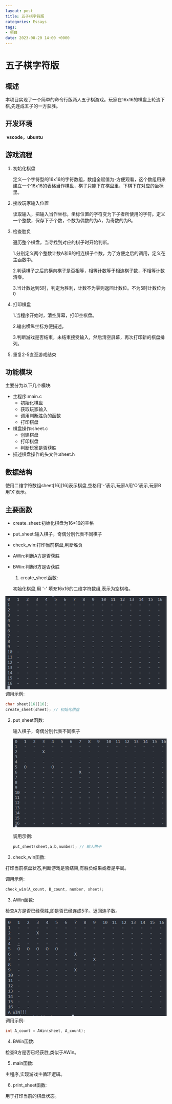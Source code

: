 ```yaml
---
layout: post
title: 五子棋字符版
categories: Essays
tags:
- 项目
date: 2023-08-20 14:00 +0000
---
```

# 五子棋字符版

## 概述

​	本项目实现了一个简单的命令行版两人五子棋游戏。玩家在16x16的棋盘上轮流下棋,先连成五子的一方获胜。

## 开发环境

​	**vscode，ubuntu**

## 游戏流程

1. 初始化棋盘

   定义一个字符型的16x16的字符数组，数组全赋值为-方便观看，这个数组用来建立一个16x16的表格当作棋盘，棋子只能下在棋盘里，下棋下在对应的坐标里。

2. 接收玩家输入位置

   读取输入，把输入当作坐标，坐标位置的字符变为下子者所使用的字符。定义一个整数，保存下子个数，个数为偶数的为A，为奇数的为B。

3. 检查胜负

   遍历整个棋盘，当寻找到对应的棋子时开始判断。

   1.分别定义两个整数计数A和B的相连棋子个数，为了方便之后的调用，定义在主函数中。

   2.判读棋子之后的横向棋子是否相等，相等计数等于相连棋子数，不相等计数清零。

   3.当计数达到5时，判定为胜利，计数不为零则返回计数位。不为5时计数位为0

4. 打印棋盘

   1.当程序开始时，清空屏幕，打印空棋盘。

   2.输出横纵坐标方便描述。

   3.判断游戏是否结束，未结束接受输入，然后清空屏幕，再次打印新的棋盘排列。

5. 重复2-5直至游戏结束

## 功能模块

主要分为以下几个模块:

- 主程序:main.c
  - 初始化棋盘
  - 获取玩家输入
  - 调用判断胜负的函数
  - 打印棋盘
- 棋盘操作:sheet.c
  - 创建棋盘
  - 打印棋盘
  - 判断玩家是否获胜
- 描述棋盘操作的头文件:sheet.h

## 数据结构

使用二维字符数组sheet[16][16]表示棋盘,空格用'-'表示,玩家A用'O'表示,玩家B用'X'表示。

## 主要函数

- create_sheet:初始化棋盘为16*16的空格

- put_sheet:输入棋子，奇偶分别代表不同棋子

- check_win:打印当前棋盘,判断胜负

- AWin:判断A方是否获胜

- BWin:判断B方是否获胜

  1. create_sheet函数:

  初始化棋盘,用 '-' 填充16x16的二维字符数组,表示为空棋格。

![Alt text](https://github.com/shengye2413/shengye.github.io/blob/main/_posts/image.png?raw=true)
  调用示例:

  ```c
  char sheet[16][16];
  create_sheet(sheet); // 初始化棋盘
  ```

  2. put_sheet函数:

     输入棋子，奇偶分别代表不同棋子

     ![Alt text](https://github.com/shengye2413/shengye.github.io/blob/main/_posts/image-1.png?raw=true)

     调用示例:

     ```c
     put_sheet(sheet,a,b,number); // 输入棋子
     ```

  3. check_win函数:

  打印当前棋盘状态,判断游戏是否结束,有胜负结果或者是平局。  

  调用示例:

  ```c
  check_win(A_count, B_count, number, sheet); 
  ```

  3. AWin函数:

  检查A方是否已经获胜,即是否已经连成5子。返回连子数。

 ![Alt text](https://github.com/shengye2413/shengye.github.io/blob/main/_posts/image-2.png?raw=true)
  调用示例:

  ```c
  int A_count = AWin(sheet, A_count);
  ```

  4. BWin函数:

  检查B方是否已经获胜,类似于AWin。

  

  5. main函数:

  主程序,实现游戏主循环逻辑。

  

  6. print_sheet函数:

  用于打印当前的棋盘状态。

